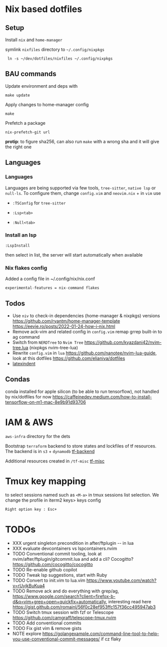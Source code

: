 # Nix based dotfiles

## Setup

Install `nix` and `home-manager`

symlink `nixfiles` directory to `~/.config/nixpkgs`

```
 ln -s ~/dev/dotfiles/nixfiles ~/.config/nixpkgs
```

## BAU commands

Update environment and deps with

```shell
make update
```

Apply changes to home-manager config

```shell
make
```

Prefetch a package

```shell
nix-prefetch-git url
```

**protip**: to figure sha256, can also run `make` with a wrong sha and it will give the right one

## Languages

### Languages

Languages are being supported via few tools, `tree-sitter`, `native lsp` or `null-ls`. To configure them, change `config.vim` and `neovim.nix` + in `vim` use

- `:TSConfig` for `tree-sitter`

- `:Lsp<tab>`

- `:Null<tab>`

### Install an lsp

```
:LspInstall
```

then select in list, the server will start automatically when available

### Nix flakes config

Added a config file in ~/.config/nix/nix.conf

```nix
experimental-features = nix-command flakes
```

## Todos

- Use `niv` to check-in dependencies (home-manager & nixpkgs) versions
  https://github.com/ryantm/home-manager-template
  https://eevie.ro/posts/2022-01-24-how-i-nix.html
- Remove ack-vim and related config in `config.vim` remap grrep built-in to ag command
- Switch from `NERDTree` to `Nvim Tree` https://github.com/kyazdani42/nvim-tree.lua (nixpkgs nvim-tree-lua)
- Rewrite `config.vim` in `lua` https://github.com/nanotee/nvim-lua-guide, look at this dotfiles https://github.com/elianiva/dotfiles
- [latexindent](https://tex.stackexchange.com/questions/390433/how-can-i-install-latexindent-on-macos)

## Condas

conda installed for apple silicon (to be able to run tensorflow), not handled
by nix/dotfiles for now
https://caffeinedev.medium.com/how-to-install-tensorflow-on-m1-mac-8e9b91d93706

# IAM & AWS

`aws-infra` directory for the dets

Bootstrap `terraform` backend to store states and lockfiles of tf resources.
The backend is in `s3` + `dynamodb`
[tf-backend](aws-infra/tf-backend/tfdocs.md)

Additional resources created in `/tf-misc`
[tf-misc](aws-infra/tf-misc/tfdocs.md)

# Tmux key mapping

to select sessions named such as `<M-a>` in tmux sessions list selection.
We change the profile in iterm2 keys> keys config

```
Right option key : Esc+
```

# TODOs

- XXX urgent singleton precondition in after/ftplugin -- in lua
- XXX evaluate devcontainers vs lspcontainers.nvim
- TODO Conventional commit tooling, look at nvim/after/ftplugin/gitcommit.lua and add a cli? Cocogitto? https://github.com/cocogitto/cocogitto
- TODO Re-enable github copilot
- TODO Tweak lsp suggestions, start with Ruby
- TODO Convert to init.vim to lua.vim https://www.youtube.com/watch?v=rUvjkBuKua4
- TODO Remove ack and do everything with grep/ag, https://www.google.com/search?client=firefox-b-d&q=vim+grep+open+quickfix+automatically, interesting read here https://gist.github.com/romainl/56f0c28ef953ffc157f36cc495947ab3
- TODO Switch tmux session with fzf or Telescope https://github.com/camgraff/telescope-tmux.nvim
- TODO Add conventional commits
- TODO Fix gist vim & remove gists
- NOTE explore https://golangexample.com/command-line-tool-to-help-you-use-conventional-commit-messages/ if cz flaky
